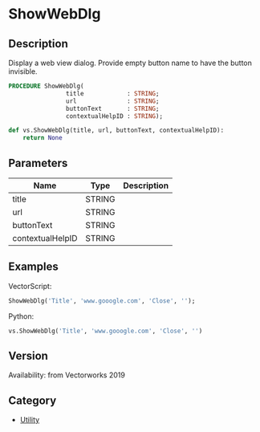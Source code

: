 # ShowWebDlg

## Description
Display a web view dialog. Provide empty button name to have the button invisible.

```pascal
PROCEDURE ShowWebDlg(
				title            : STRING;
				url              : STRING;
				buttonText       : STRING;
				contextualHelpID : STRING);
```

```python
def vs.ShowWebDlg(title, url, buttonText, contextualHelpID):
    return None
```

## Parameters
|Name|Type|Description|
|---|---|---|
|title|STRING|   |
|url|STRING|   |
|buttonText|STRING|   |
|contextualHelpID|STRING|   |

## Examples
VectorScript:
```pascal
ShowWebDlg('Title', 'www.gooogle.com', 'Close', '');
```
Python:
```python
vs.ShowWebDlg('Title', 'www.gooogle.com', 'Close', '')
```

## Version
Availability: from Vectorworks 2019

## Category
* [Utility](../Categories/Utility.md)
